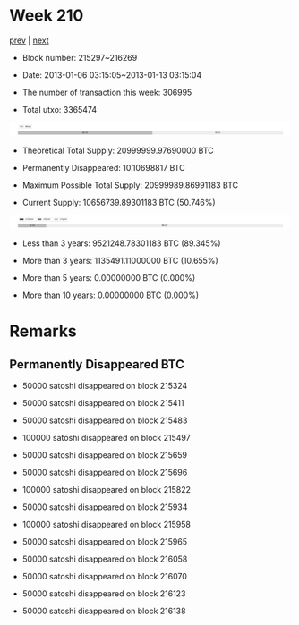 # Week 210

[prev](week0209.md) | [next](week0211.md)

- Block number: 215297~216269

- Date: 2013-01-06 03:15:05~2013-01-13 03:15:04

- The number of transaction this week: 306995

- Total utxo: 3365474

![](../images/mined_week0210.png)

- Theoretical Total Supply: 20999999.97690000 BTC

- Permanently Disappeared: 10.10698817 BTC

- Maximum Possible Total Supply: 20999989.86991183 BTC

- Current Supply: 10656739.89301183 BTC (50.746%)

![](../images/year_week0210.png)


- Less than 3 years: 9521248.78301183 BTC (89.345%)

- More than 3 years: 1135491.11000000 BTC (10.655%)

- More than 5 years: 0.00000000 BTC (0.000%)

- More than 10 years: 0.00000000 BTC (0.000%)

# Remarks

## Permanently Disappeared BTC

- 50000 satoshi disappeared on block 215324

- 50000 satoshi disappeared on block 215411

- 50000 satoshi disappeared on block 215483

- 100000 satoshi disappeared on block 215497

- 50000 satoshi disappeared on block 215659

- 50000 satoshi disappeared on block 215696

- 100000 satoshi disappeared on block 215822

- 50000 satoshi disappeared on block 215934

- 100000 satoshi disappeared on block 215958

- 50000 satoshi disappeared on block 215965

- 50000 satoshi disappeared on block 216058

- 50000 satoshi disappeared on block 216070

- 50000 satoshi disappeared on block 216123

- 50000 satoshi disappeared on block 216138

